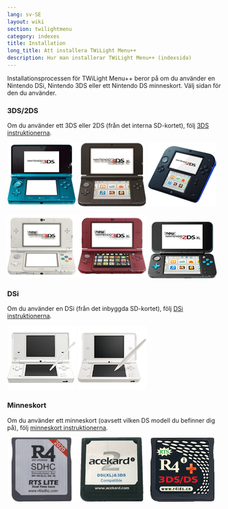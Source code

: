 ```yaml
---
lang: sv-SE
layout: wiki
section: twilightmenu
category: indexes
title: Installation
long_title: Att installera TWiLight Menu++
description: Hur man installerar TWiLight Menu++ (indexsida)
---
```


Installationsprocessen för TWiLight Menu++ beror på om du använder en Nintendo DSi, Nintendo 3DS eller ett Nintendo DS minneskort. Välj sidan för den du använder.

### 3DS/2DS
Om du använder ett 3DS eller 2DS (från det interna SD-kortet), följ [3DS instruktionerna](installing-3ds).

[![En Nintendo 3DS](/assets/images/consoles/old3ds.png)](installing-3ds) [![En Nintendo 3DS XL](/assets/images/consoles/old3dsxl.png)](installing-3ds) [![En Nintendo 2DS](/assets/images/consoles/2ds.png)](installing-3ds)

[![En Ny Nintendo 3DS](/assets/images/consoles/new3ds.png)](installing-3ds) [![En Ny Nintendo 3DS XL](/assets/images/consoles/new3dsxl.png)](installing-3ds) [![En Ny Nintendo 2DS XL](/assets/images/consoles/new2dsxl.png)](installing-3ds)

### DSi
Om du använder en DSi (från det inbyggda SD-kortet), följ [DSi instruktionerna](installing-dsi).

[![En Nintendo DSi](/assets/images/consoles/dsi.png)](installing-dsi) [![En Nintendo DSi XL](/assets/images/consoles/dsixl.png)](installing-dsi)

### Minneskort
Om du använder ett minneskort (oavsett vilken DS modell du befinner dig på), följ [minneskort instruktionerna](installing-flashcard).

[![En r4isdhc.com minneskort](/assets/images/consoles/r4isdhc.com.png)](installing-flashcard) [![En Acekard2i minneskort](/assets/images/consoles/acekard2i.png)](installing-flashcard) [![En R4i Gold 3DS Plus minneskort](/assets/images/consoles/r4igold3dsplus.png)](installing-flashcard)
